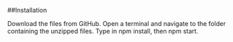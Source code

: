 ##Installation

Download the files from GitHub.  Open a terminal and navigate to the folder containing the unzipped files.  Type in npm install, then npm start.